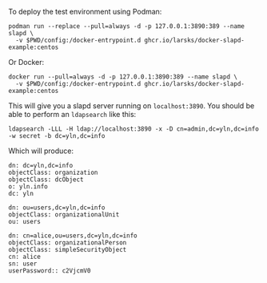 To deploy the test environment using Podman:

```
podman run --replace --pull=always -d -p 127.0.0.1:3890:389 --name slapd \
  -v $PWD/config:/docker-entrypoint.d ghcr.io/larsks/docker-slapd-example:centos
```

Or Docker:

```
docker run --pull=always -d -p 127.0.0.1:3890:389 --name slapd \
  -v $PWD/config:/docker-entrypoint.d ghcr.io/larsks/docker-slapd-example:centos
```

This will give you a slapd server running on `localhost:3890`. You should be able to perform an `ldapsearch` like this:

```
ldapsearch -LLL -H ldap://localhost:3890 -x -D cn=admin,dc=yln,dc=info -w secret -b dc=yln,dc=info
```

Which will produce:

```
dn: dc=yln,dc=info
objectClass: organization
objectClass: dcObject
o: yln.info
dc: yln

dn: ou=users,dc=yln,dc=info
objectClass: organizationalUnit
ou: users

dn: cn=alice,ou=users,dc=yln,dc=info
objectClass: organizationalPerson
objectClass: simpleSecurityObject
cn: alice
sn: user
userPassword:: c2VjcmV0
```
